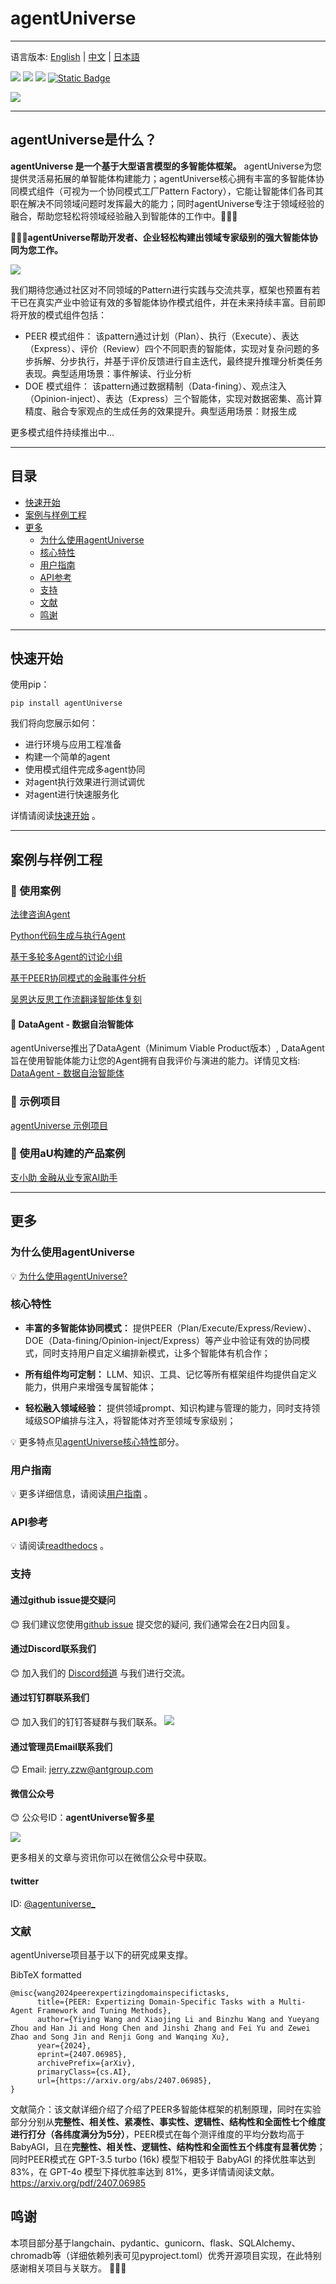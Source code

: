 # agentUniverse
****************************************
语言版本: [English](./README.md) | [中文](./README_zh.md) | [日本語](./README_jp.md)

![](https://img.shields.io/badge/framework-agentUniverse-pink)
![](https://img.shields.io/badge/python-3.10%2B-blue?logo=Python)
[![](https://img.shields.io/badge/%20license-Apache--2.0-yellow)](LICENSE)
[![Static Badge](https://img.shields.io/badge/pypi-v0.0.11-blue?logo=pypi)](https://pypi.org/project/agentUniverse/)

![](docs/guidebook/_picture/logo_bar.jpg)
****************************************

## agentUniverse是什么？

**agentUniverse 是一个基于大型语言模型的多智能体框架。** agentUniverse为您提供灵活易拓展的单智能体构建能力；agentUniverse核心拥有丰富的多智能体协同模式组件（可视为一个协同模式工厂Pattern Factory），它能让智能体们各司其职在解决不同领域问题时发挥最大的能力；同时agentUniverse专注于领域经验的融合，帮助您轻松将领域经验融入到智能体的工作中。🎉🎉🎉

**🌈🌈🌈agentUniverse帮助开发者、企业轻松构建出领域专家级别的强大智能体协同为您工作。**

![](docs/guidebook/_picture/agent_universe_framework_resize.jpg)

我们期待您通过社区对不同领域的Pattern进行实践与交流共享，框架也预置有若干已在真实产业中验证有效的多智能体协作模式组件，并在未来持续丰富。目前即将开放的模式组件包括：
* PEER 模式组件： 该pattern通过计划（Plan）、执行（Execute）、表达（Express）、评价（Review）四个不同职责的智能体，实现对复杂问题的多步拆解、分步执行，并基于评价反馈进行自主迭代，最终提升推理分析类任务表现。典型适用场景：事件解读、行业分析
* DOE 模式组件： 该pattern通过数据精制（Data-fining）、观点注入（Opinion-inject）、表达（Express）三个智能体，实现对数据密集、高计算精度、融合专家观点的生成任务的效果提升。典型适用场景：财报生成

更多模式组件持续推出中...

****************************************
## 目录
* [快速开始](#快速开始)
* [案例与样例工程](#案例与样例工程)
* [更多](#更多)
  * [为什么使用agentUniverse](#为什么使用agentUniverse)
  * [核心特性](#核心特性)
  * [用户指南](#用户指南)
  * [API参考](#API参考)
  * [支持](#支持)
  * [文献](#文献)
  * [鸣谢](#鸣谢)
****************************************
## 快速开始
使用pip：
```shell
pip install agentUniverse
```

我们将向您展示如何：
* 进行环境与应用工程准备
* 构建一个简单的agent
* 使用模式组件完成多agent协同
* 对agent执行效果进行测试调优
* 对agent进行快速服务化

详情请阅读[快速开始](docs/guidebook/zh/1_3_%E5%BF%AB%E9%80%9F%E5%BC%80%E5%A7%8B.md) 。
****************************************
## 案例与样例工程
### 🌟 使用案例
[法律咨询Agent](./docs/guidebook/zh/7_1_1_法律咨询案例.md)

[Python代码生成与执行Agent](./docs/guidebook/zh/7_1_1_Python自动执行案例.md)

[基于多轮多Agent的讨论小组](./docs/guidebook/zh/6_2_1_讨论组.md)

[基于PEER协同模式的金融事件分析](./docs/guidebook/zh/6_4_1_金融事件分析案例.md)

[吴恩达反思工作流翻译智能体复刻](./docs/guidebook/zh/7_1_1_翻译案例.md)


#### 🚩 DataAgent - 数据自治智能体
agentUniverse推出了DataAgent（Minimum Viable Product版本）, DataAgent旨在使用智能体能力让您的Agent拥有自我评价与演进的能力。详情见文档: [DataAgent - 数据自治智能体](./docs/guidebook/zh/8_1_1_数据自治智能体.md)

### 🌟 示例项目
[agentUniverse 示例项目](sample_standard_app)

### 🌟 使用aU构建的产品案例
[支小助 金融从业专家AI助手](https://zhu.alipay.com/)
****************************************
## 更多
### 为什么使用agentUniverse
💡 [为什么使用agentUniverse?](./docs/guidebook/zh/1_为什么选择agentUniverse.md)

### 核心特性

* **丰富的多智能体协同模式：** 提供PEER（Plan/Execute/Express/Review）、DOE（Data-fining/Opinion-inject/Express）等产业中验证有效的协同模式，同时支持用户自定义编排新模式，让多个智能体有机合作；

* **所有组件均可定制：** LLM、知识、工具、记忆等所有框架组件均提供自定义能力，供用户来增强专属智能体；

* **轻松融入领域经验：** 提供领域prompt、知识构建与管理的能力，同时支持领域级SOP编排与注入，将智能体对齐至领域专家级别；

💡 更多特点见[agentUniverse核心特性](docs/guidebook/zh/1_核心特性.md)部分。

### 用户指南
💡 更多详细信息，请阅读[用户指南](docs/guidebook/zh/0_%E7%9B%AE%E5%BD%95.md) 。

### API参考
💡 请阅读[readthedocs](https://agentuniverse.readthedocs.io/en/latest/) 。

### 支持
#### 通过github issue提交疑问
😊 我们建议您使用[github issue](https://github.com/alipay/agentUniverse/issues) 提交您的疑问, 我们通常会在2日内回复。

#### 通过Discord联系我们
😊 加入我们的 [Discord频道](https://discord.gg/DHFcdkWAhn) 与我们进行交流。

#### 通过钉钉群联系我们
😊 加入我们的钉钉答疑群与我们联系。
![](./docs/guidebook/_picture/dingtalk_util20250429.png)

#### 通过管理员Email联系我们
😊 Email: [jerry.zzw@antgroup.com](mailto:jerry.zzw@antgroup.com)

#### 微信公众号

😊 公众号ID：**agentUniverse智多星**

![](./docs/guidebook/_picture/wechat_official.png)

更多相关的文章与资讯你可以在微信公众号中获取。

#### twitter
ID: [@agentuniverse_](https://x.com/agentuniverse_)

### 文献
agentUniverse项目基于以下的研究成果支撑。

BibTeX formatted
```text
@misc{wang2024peerexpertizingdomainspecifictasks,
      title={PEER: Expertizing Domain-Specific Tasks with a Multi-Agent Framework and Tuning Methods}, 
      author={Yiying Wang and Xiaojing Li and Binzhu Wang and Yueyang Zhou and Han Ji and Hong Chen and Jinshi Zhang and Fei Yu and Zewei Zhao and Song Jin and Renji Gong and Wanqing Xu},
      year={2024},
      eprint={2407.06985},
      archivePrefix={arXiv},
      primaryClass={cs.AI},
      url={https://arxiv.org/abs/2407.06985}, 
}
```
文献简介：该文献详细介绍了介绍了PEER多智能体框架的机制原理，同时在实验部分分别从**完整性、相关性、紧凑性、事实性、逻辑性、结构性和全面性七个维度进行打分（各纬度满分为5分）**，PEER模式在每个测评维度的平均分数均高于BabyAGI，且在**完整性、相关性、逻辑性、结构性和全面性五个纬度有显著优势**；同时PEER模式在 GPT-3.5 turbo (16k) 模型下相较于 BabyAGI 的择优胜率达到 83%，在 GPT-4o 模型下择优胜率达到 81%，更多详情请阅读文献。
https://arxiv.org/pdf/2407.06985

## 鸣谢
本项目部分基于langchain、pydantic、gunicorn、flask、SQLAlchemy、chromadb等（详细依赖列表可见pyproject.toml）优秀开源项目实现，在此特别感谢相关项目与关联方。 🙏🙏🙏
